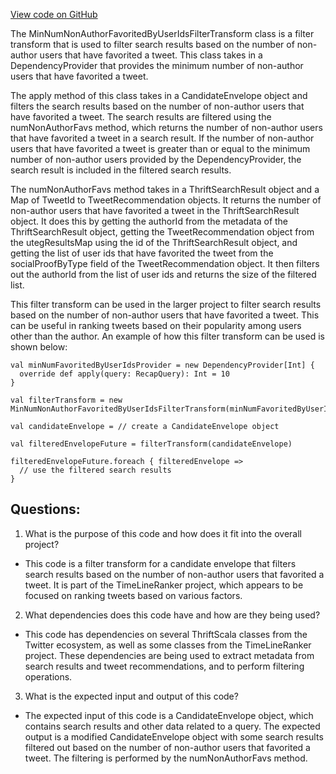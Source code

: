[View code on GitHub](https://github.com/misbahsy/the-algorithm/timelineranker/server/src/main/scala/com/twitter/timelineranker/uteg_liked_by_tweets/MinNumNonAuthorFavoritedByUserIdsFilterTransform.scala)

The MinNumNonAuthorFavoritedByUserIdsFilterTransform class is a filter transform that is used to filter search results based on the number of non-author users that have favorited a tweet. This class takes in a DependencyProvider that provides the minimum number of non-author users that have favorited a tweet. 

The apply method of this class takes in a CandidateEnvelope object and filters the search results based on the number of non-author users that have favorited a tweet. The search results are filtered using the numNonAuthorFavs method, which returns the number of non-author users that have favorited a tweet in a search result. If the number of non-author users that have favorited a tweet is greater than or equal to the minimum number of non-author users provided by the DependencyProvider, the search result is included in the filtered search results.

The numNonAuthorFavs method takes in a ThriftSearchResult object and a Map of TweetId to TweetRecommendation objects. It returns the number of non-author users that have favorited a tweet in the ThriftSearchResult object. It does this by getting the authorId from the metadata of the ThriftSearchResult object, getting the TweetRecommendation object from the utegResultsMap using the id of the ThriftSearchResult object, and getting the list of user ids that have favorited the tweet from the socialProofByType field of the TweetRecommendation object. It then filters out the authorId from the list of user ids and returns the size of the filtered list.

This filter transform can be used in the larger project to filter search results based on the number of non-author users that have favorited a tweet. This can be useful in ranking tweets based on their popularity among users other than the author. An example of how this filter transform can be used is shown below:

```
val minNumFavoritedByUserIdsProvider = new DependencyProvider[Int] {
  override def apply(query: RecapQuery): Int = 10
}

val filterTransform = new MinNumNonAuthorFavoritedByUserIdsFilterTransform(minNumFavoritedByUserIdsProvider)

val candidateEnvelope = // create a CandidateEnvelope object

val filteredEnvelopeFuture = filterTransform(candidateEnvelope)

filteredEnvelopeFuture.foreach { filteredEnvelope =>
  // use the filtered search results
}
```
## Questions: 
 1. What is the purpose of this code and how does it fit into the overall project?
- This code is a filter transform for a candidate envelope that filters search results based on the number of non-author users that favorited a tweet. It is part of the TimeLineRanker project, which appears to be focused on ranking tweets based on various factors.

2. What dependencies does this code have and how are they being used?
- This code has dependencies on several ThriftScala classes from the Twitter ecosystem, as well as some classes from the TimeLineRanker project. These dependencies are being used to extract metadata from search results and tweet recommendations, and to perform filtering operations.

3. What is the expected input and output of this code?
- The expected input of this code is a CandidateEnvelope object, which contains search results and other data related to a query. The expected output is a modified CandidateEnvelope object with some search results filtered out based on the number of non-author users that favorited a tweet. The filtering is performed by the numNonAuthorFavs method.